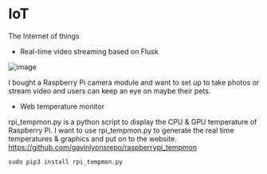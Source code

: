 # IoT
The Internet of things

* Real-time video streaming based on Flusk

![image](http://github.com/JiaqiTu/images/live_stream.jpg)


I bought a Raspberry Pi camera module and want to set up to take photos or stream video and users can keep an eye on maybe their pets.

* Web temperature monitor

rpi_tempmon.py is a python script to display the CPU & GPU temperature of Raspberry Pi. I want to use rpi_tempmon.py to generate the real time temperatures & graphics and put on to the website. 
https://github.com/gavinlyonsrepo/raspberrypi_tempmon
```
sudo pip3 install rpi_tempmon.py
```





